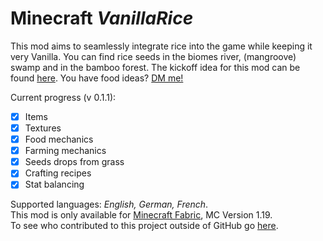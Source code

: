 
# Minecraft *VanillaRice*
This mod aims to seamlessly integrate rice  into the game while keeping it very Vanilla. You can find rice seeds in the biomes river, (mangroove) swamp and in the bamboo forest. The kickoff idea for this mod can be found [here](https://feedback.minecraft.net/hc/en-us/community/posts/360009727071-Rice). You have food ideas? [DM me!](https://twitter.com/theLeLoomi)

Current progress (v 0.1.1):
 - [x] Items
 - [x] Textures
 - [x] Food mechanics
 - [x] Farming mechanics
 - [x] Seeds drops from grass
 - [x] Crafting recipes
 - [x] Stat balancing

Supported languages: *English, German, French*.\
This mod is only available for [Minecraft Fabric](https://fabricmc.net/), MC Version 1.19.\
To see who contributed to this project outside of GitHub go [here](https://github.com/LeLoomi/VanillaRice/blob/master/CONTRIBUTORS.md).

